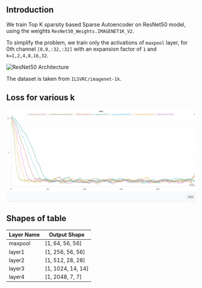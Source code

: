## Introduction

We train Top K sparsity based Sparse Autoencoder on ResNet50 model, using the weights ```ResNet50_Weights.IMAGENET1K_V2```.

To simplify the problem, we train only the activations of ```maxpool``` layer, for 0th channel ```[0,0,:32,:32]``` with an expansion factor of ```1``` and ```k=1,2,4,8,16,32```.

![ResNet50 Architecture](https://miro.medium.com/v2/resize:fit:1100/format:webp/1*VM94wVftxP7wkiKo4BjfLA.png)

The dataset is taken from ```ILSVRC/imagenet-1k```.


## Loss for various k

![Log loss curves for k=1,2,4,8,16,32](figures/loss_vs_step_for_k.png)


## Shapes of table 


| Layer Name | Output Shape |
|------------|---------------|
| maxpool | [1, 64, 56, 56] |
| layer1 | [1, 256, 56, 56] |
| layer2 | [1, 512, 28, 28] |
| layer3 | [1, 1024, 14, 14] |
| layer4 | [1, 2048, 7, 7] |

